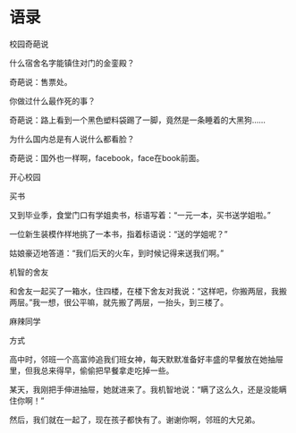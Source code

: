 # 语录

校园奇葩说 

什么宿舍名字能镇住对门的金銮殿？ 

奇葩说：售票处。 

你做过什么最作死的事？ 

奇葩说：路上看到一个黑色塑料袋踢了一脚，竟然是一条睡着的大黑狗…… 

为什么国内总是有人说什么都看脸？ 

奇葩说：国外也一样啊，facebook，face在book前面。 

开心校园 

买书 

又到毕业季，食堂门口有学姐卖书，标语写着：“一元一本，买书送学姐啦。” 

一位新生装模作样地挑了一本书，指着标语说：“送的学姐呢？” 

姑娘豪迈地答道：“我们后天的火车，到时候记得来送我们啊。” 

机智的舍友 

和舍友一起买了一箱水，住四楼，在楼下舍友对我说：“这样吧，你搬两层，我搬两层。”我一想，很公平嘛，就先搬了两层，一抬头，到三楼了。 

麻辣同学 

方式 

高中时，邻班一个高富帅追我们班女神，每天默默准备好丰盛的早餐放在她抽屉里，但我总来得早，偷偷把早餐拿走吃掉一些。 

某天，我刚把手伸进抽屉，她就进来了。我机智地说：“瞒了这么久，还是没能瞒住你啊！” 

然后，我们就在一起了，现在孩子都快有了。谢谢你啊，邻班的大兄弟。